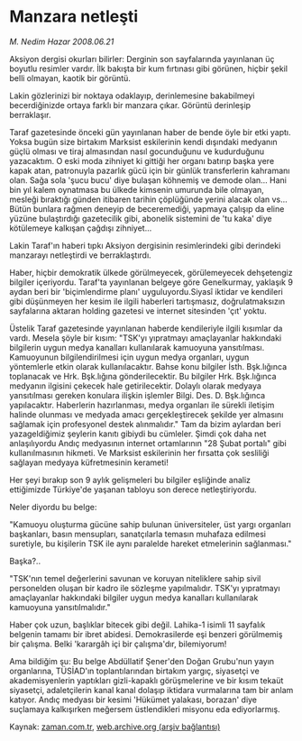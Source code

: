 # Manzara netleşti

*M. Nedim Hazar 2008.06.21*

<tr><td class="metin" colspan="2" style="padding-top: 20px; padding-left: 5px; padding-right: 10px;">Aksiyon dergisi okurları bilirler: Derginin son sayfalarında yayınlanan üç boyutlu resimler vardır. İlk bakışta bir kum fırtınası gibi görünen, hiçbir şekil belli olmayan, kaotik bir görüntü.</td></tr><tr><td class="metin" colspan="2" style="padding-top: 20px; padding-left: 5px; padding-right: 10px;"><p>Lakin gözlerinizi bir noktaya odaklayıp, derinlemesine bakabilmeyi becerdiğinizde ortaya farklı bir manzara çıkar. Görüntü derinleşip berraklaşır. 
<p>Taraf gazetesinde önceki gün yayınlanan haber de bende öyle bir etki yaptı. Yoksa bugün size birtakım Marksist eskilerinin kendi dışındaki medyanın güçlü olması ve tiraj almasından nasıl gocunduğunu ve kudurduğunu yazacaktım. O eski moda zihniyet ki gittiği her organı batırıp başka yere kapak atan, patronuyla pazarlık gücü için bir günlük transferlerin kahramanı olan. Sağa sola 'şucu bucu' diye bulaşan köhnemiş ve demode olan... Hani bin yıl kalem oynatmasa bu ülkede kimsenin umurunda bile olmayan, mesleği bıraktığı günden itibaren tarihin çöplüğünde yerini alacak olan vs... Bütün bunlara rağmen deneyip de beceremediği, yapmaya çalışıp da eline yüzüne bulaştırdığı gazetecilik gibi, abonelik sistemini de 'tu kaka' diye kötülemeye kalkışan çağdışı zihniyet...
<p>Lakin Taraf'ın haberi tıpkı Aksiyon dergisinin resimlerindeki gibi derindeki manzarayı netleştirdi ve berraklaştırdı. 
<p>Haber, hiçbir demokratik ülkede görülmeyecek, görülemeyecek dehşetengiz bilgiler içeriyordu. Taraf'ta yayınlanan belgeye göre Genelkurmay, yaklaşık 9 aydan beri bir 'biçimlendirme planı' uyguluyordu.Siyasî iktidar ve kendileri gibi düşünmeyen her kesim ile ilgili haberleri tartışmasız, doğrulatmaksızın sayfalarına aktaran holding gazetesi ve internet sitesinden 'çıt' yoktu. 
<p>Üstelik Taraf gazetesinde yayınlanan haberde kendileriyle ilgili kısımlar da vardı. Mesela şöyle bir kısım: "TSK'yı yıpratmayı amaçlayanlar hakkındaki bilgilerin uygun medya kanalları kullanılarak kamuoyuna yansıtılması. Kamuoyunun bilgilendirilmesi için uygun medya organları, uygun yöntemlerle etkin olarak kullanılacaktır. Bahse konu bilgiler İsth. Bşk.lığınca toplanacak ve Hrk. Bşk.lığına gönderilecektir. Bu bilgiler Hrk. Bşk.lığınca medyanın ilgisini çekecek hale getirilecektir. Dolaylı olarak medyaya yansıtılması gereken konulara ilişkin işlemler Bilgi. Des. D. Bşk.lığınca yapılacaktır. Haberlerin hazırlanması, medya organları ile sürekli iletişim halinde olunması ve medyada amacı gerçekleştirecek şekilde yer almasını sağlamak için profesyonel destek alınmalıdır." Tam da bizim aylardan beri yazageldiğimiz şeylerin kanıtı gibiydi bu cümleler. Şimdi çok daha net anlaşılıyordu Andıç medyasının internet ortamlarının "28 Şubat portalı" gibi kullanılmasının hikmeti. Ve Marksist eskilerinin her fırsatta çok sesliliği sağlayan medyaya küfretmesinin kerameti!
<p>Her şeyi bırakıp son 9 aylık gelişmeleri bu bilgiler eşliğinde analiz ettiğimizde Türkiye'de yaşanan tabloyu son derece netleştiriyordu. 
<p>Neler diyordu bu belge:
<p>"Kamuoyu oluşturma gücüne sahip bulunan üniversiteler, üst yargı organları başkanları, basın mensupları, sanatçılarla temasın muhafaza edilmesi suretiyle, bu kişilerin TSK ile aynı paralelde hareket etmelerinin sağlanması."
<p>Başka?..
<p>"TSK'nın temel değerlerini savunan ve koruyan niteliklere sahip sivil personelden oluşan bir kadro ile sözleşme yapılmalıdır. TSK'yı yıpratmayı amaçlayanlar hakkındaki bilgiler uygun medya kanalları kullanılarak kamuoyuna yansıtılmalıdır."
<p>Haber çok uzun, başlıklar bitecek gibi değil. Lahika-1 isimli 11 sayfalık belgenin tamamı bir ibret abidesi. Demokrasilerde eşi benzeri görülmemiş bir çalışma. Belki 'karargâh içi bir çalışma'dır, bilemiyorum!
<p>Ama bildiğim şu: Bu belge Abdüllatif Şener'den Doğan Grubu'nun yayın organlarına, TÜSİAD'ın toplantılarından birtakım yargıç, siyasetçi ve akademisyenlerin yaptıkları gizli-kapaklı görüşmelerine ve bir kısım tekaüt siyasetçi, adaletçilerin kanal kanal dolaşıp iktidara vurmalarına tam bir anlam katıyor. Andıç medyası bir kesimi 'Hükümet yalakası, borazan' diye suçlamaya kalkışırken meğersem üstlendikleri misyonu eda ediyorlarmış.<br/></p></p></p></p></p></p></p></p></p></p></p></p></td></tr>

Kaynak: [zaman.com.tr](http://zaman.com.tr/yazar.do?yazino=704878), [web.archive.org (arşiv bağlantısı)](http://web.archive.org/web/20080716062529/http://www.zaman.com.tr:80/yazar.do?yazino=704878)
